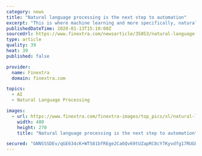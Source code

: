 ```yaml
---
category: news
title: "Natural language processing is the next step to automation"
excerpt: "This is where machine learning and more specifically, natural language processing (NLP), are having a real impact. However, voice NLP is not as mainstream within FIs as it is in daily life. Butterworth explains that this can be put down to “legacy telephony infrastructure and very low-quality audio which means that the accuracy rate is quite ..."
publishedDateTime: 2020-01-13T15:10:00Z
sourceUrl: https://www.finextra.com/newsarticle/35053/natural-language-processing-is-the-next-step-to-automation/cloud
type: article
quality: 39
heat: 39
published: false

provider:
  name: Finextra
  domain: finextra.com

topics:
  - AI
  - Natural Language Processing

images:
  - url: https://www.finextra.com/finextra-images/top_pics/xl/natural-language-processing.png
    width: 480
    height: 270
    title: "Natural language processing is the next step to automation"

secured: "GNNSSSDEv/qGE634cK+WT581bfREge2Ca6Qv69tUZapRC8cY7Kyvdfg17RUGUuaZC3sDa9VcxP2V7NxroOlEaBCsLyLrYLQe9S69U463AToCT9qdvaaq19fTLs+rYGBRw033ZvVOi88ZgdK88moHbnaoaPqZniY/Tkj/3BaqgWdKF3uR2zMkAPqzLdtEs4akW8aM9PWfKbNMKDj9o9yM2B+2jwpRucctPlO8YWH3gqIs7EePz4/UfNaV3REVoco6Rf+22B2bd97G9ZzmBJc/EIU63eqrZkpVF8Qbl8mmNEI=;j1utgQB60W3Evfe/ioEKjg=="
---
```


